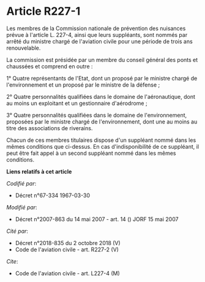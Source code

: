 # Article R227-1

Les membres de la Commission nationale de prévention des nuisances prévue à l'article L. 227-4, ainsi que leurs suppléants,
sont nommés par arrêté du ministre chargé de l'aviation civile pour une période de trois ans renouvelable.

La commission est présidée par un membre du conseil général des ponts et chaussées et comprend en outre :

1° Quatre représentants de l'Etat, dont un proposé par le ministre chargé de l'environnement et un proposé par le ministre de
la défense ;

2° Quatre personnalités qualifiées dans le domaine de l'aéronautique, dont au moins un exploitant et un gestionnaire
d'aérodrome ;

3° Quatre personnalités qualifiées dans le domaine de l'environnement, proposées par le ministre chargé de l'environnement,
dont une au moins au titre des associations de riverains.

Chacun de ces membres titulaires dispose d'un suppléant nommé dans les mêmes conditions que ci-dessus. En cas
d'indisponibilité de ce suppléant, il peut être fait appel à un second suppléant nommé dans les mêmes conditions.

**Liens relatifs à cet article**

_Codifié par_:

  - Décret n°67-334 1967-03-30

_Modifié par_:

  - Décret n°2007-863 du 14 mai 2007 - art. 14 () JORF 15 mai 2007

_Cité par_:

  - Décret n°2018-835 du 2 octobre 2018 (V)
  - Code de l'aviation civile - art. R227-2 (V)

_Cite_:

  - Code de l'aviation civile - art. L227-4 (M)
